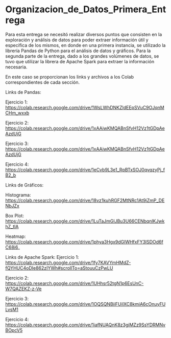 # Organizacion_de_Datos_Primera_Entrega

Para esta entrega se necesitó realizar diversos puntos que consisten en la exploración y análisis de datos para poder extraer información útil y especifica de los mismos, en donde en  una primera instancia, se utilizado la librería Pandas de Python para el análisis de datos y gráficos. Para la segunda parte de la entrega, dado a los grandes volúmenes de datos, se tuvo que utilizar la librera de Apache Spark para extraer la información necesaria.

En este caso se proporcionan los links y archivos a los Colab correspondientes de cada sección.

Links de Pandas:

Ejercicio 1: https://colab.research.google.com/drive/1WsLWhDNKZldEEpSVuC9OJqnMCHm_wxxb

Ejercicio 2: https://colab.research.google.com/drive/1xAAiwKMQABnSfvH12Vz1tGDpAeAzdUjG

Ejercicio 3: https://colab.research.google.com/drive/1xAAiwKMQABnSfvH12Vz1tGDpAeAzdUjG

Ejercicio 4: https://colab.research.google.com/drive/1eCvb9L3e1_RpBTxSOJ0qvqzyPj_fB2_b

Links de Gráficos:

Histograma: https://colab.research.google.com/drive/18vz1kuhRGF2MtNRc1At9iZmP_DENbJZx

Box Plot: https://colab.research.google.com/drive/1LuTaJmGlJBu3U66CENbqnlKJwkhZ_tIA

Heatmap: https://colab.research.google.com/drive/1phya3Hgx9dGlWHfxFY3lSDOd6fC68i6_

Links de Apache Spark:
Ejercicio 1: https://colab.research.google.com/drive/1fy7KAVYmHMdZ-fQYHUC4oDIe862zIYWh#scrollTo=aStouuCzPwLU

Ejercicio 2: https://colab.research.google.com/drive/1UHhsr52tgN1p6EsUnC-W7QAZEKZ-z-Ve

Ejercicio 3: https://colab.research.google.com/drive/1OQSQNBiiFUiIXC8kmiA6cOnuyFULvsM1

Ejercicio 4: https://colab.research.google.com/drive/1iafNUAQnK8z3giMZz9SsYDRMNvBOpcV5

